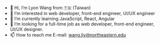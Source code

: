 - 👋 Hi, I’m Lyon Wang from  :taiwan: (Taiwan)
- 👀 I’m interested in web developer, front-end engineer, UI/UX engineer
- 🌱 I’m currently learning JavaScript, React, Angular
- 💞️ I’m looking for a full-time job as web developer, front-end engineer, UI/UX designer.
- 📫 How to reach me 
E-mail: wang.liy@northeastern.edu

<!---
LyonWang25/LyonWang25 is a ✨ special ✨ repository because its `README.md` (this file) appears on your GitHub profile.
You can click the Preview link to take a look at your changes.
--->
